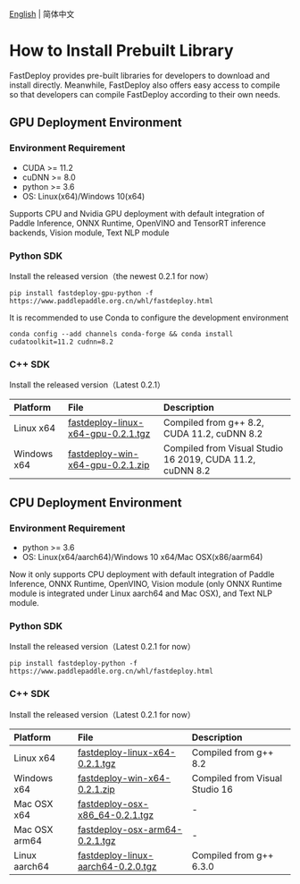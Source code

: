 [English](../../en/build_and_install/prebuilt.md) | 简体中文

# How to Install Prebuilt Library

FastDeploy provides pre-built libraries for developers to download and install directly. Meanwhile, FastDeploy also offers easy access to compile so that developers can compile FastDeploy according to their own needs.

## GPU Deployment Environment

### Environment Requirement

- CUDA >= 11.2
- cuDNN >= 8.0
- python >= 3.6
- OS: Linux(x64)/Windows 10(x64)

Supports CPU and Nvidia GPU deployment with default integration of Paddle Inference, ONNX Runtime, OpenVINO and TensorRT inference backends, Vision module, Text NLP module

### Python SDK

Install the released version（the newest 0.2.1 for now）

```
pip install fastdeploy-gpu-python -f https://www.paddlepaddle.org.cn/whl/fastdeploy.html 
```

It is recommended to use Conda to configure the development environment

```
conda config --add channels conda-forge && conda install cudatoolkit=11.2 cudnn=8.2
```

### C++ SDK

Install the released version（Latest 0.2.1）

| Platform    | File                                                                                                                  | Description                                               |
|:----------- |:--------------------------------------------------------------------------------------------------------------------- |:--------------------------------------------------------- |
| Linux x64   | [fastdeploy-linux-x64-gpu-0.2.1.tgz](https://bj.bcebos.com/fastdeploy/release/cpp/fastdeploy-linux-x64-gpu-0.2.1.tgz) | Compiled from g++ 8.2, CUDA 11.2, cuDNN 8.2               |
| Windows x64 | [fastdeploy-win-x64-gpu-0.2.1.zip](https://bj.bcebos.com/fastdeploy/release/cpp/fastdeploy-win-x64-gpu-0.2.1.zip)     | Compiled from Visual Studio 16 2019, CUDA 11.2, cuDNN 8.2 |

## CPU Deployment Environment

### Environment Requirement

- python >= 3.6
- OS: Linux(x64/aarch64)/Windows 10 x64/Mac OSX(x86/aarm64)

Now it only supports CPU deployment with default integration of Paddle Inference, ONNX Runtime, OpenVINO, Vision module (only ONNX Runtime module is integrated under Linux aarch64 and Mac OSX), and Text NLP module.

### Python SDK

Install the released version（Latest 0.2.1 for now）

```
pip install fastdeploy-python -f https://www.paddlepaddle.org.cn/whl/fastdeploy.html
```

### C++ SDK

Install the released version（Latest 0.2.1 for now）

| Platform      | File                                                                                                                  | Description                    |
|:------------- |:--------------------------------------------------------------------------------------------------------------------- |:------------------------------ |
| Linux x64     | [fastdeploy-linux-x64-0.2.1.tgz](https://bj.bcebos.com/fastdeploy/release/cpp/fastdeploy-linux-x64-0.2.1.tgz)         | Compiled from g++ 8.2          |
| Windows x64   | [fastdeploy-win-x64-0.2.1.zip](https://bj.bcebos.com/fastdeploy/release/cpp/fastdeploy-win-x64-0.2.1.zip)             | Compiled from Visual Studio 16 |
| Mac OSX x64   | [fastdeploy-osx-x86_64-0.2.1.tgz](https://bj.bcebos.com/fastdeploy/release/cpp/fastdeploy-osx-x86_64-0.2.1.tgz)       | -                              |
| Mac OSX arm64 | [fastdeploy-osx-arm64-0.2.1.tgz](https://bj.bcebos.com/fastdeploy/release/cpp/fastdeploy-osx-arm64-0.2.1.tgz)         | -                              |
| Linux aarch64 | [fastdeploy-linux-aarch64-0.2.0.tgz](https://bj.bcebos.com/fastdeploy/release/cpp/fastdeploy-linux-aarch64-0.2.0.tgz) | Compiled from g++ 6.3.0        |
